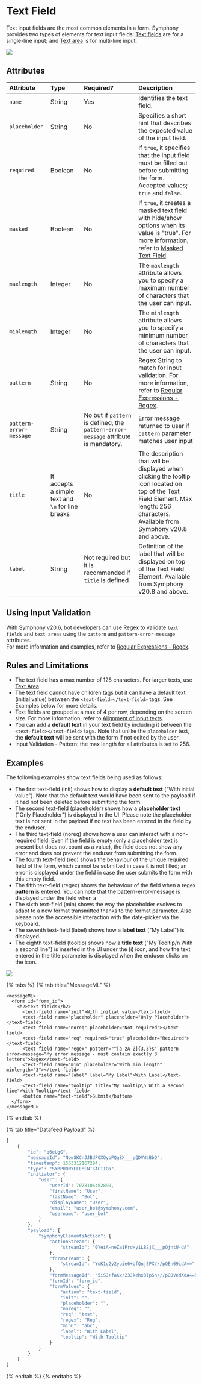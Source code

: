 # Text Field

Text input fields are the most common elements in a form. Symphony provides two types of elements for text input fields: [Text fields](text-field.md) are for a single-line input; and [Text area](text-area.md) is for multi-line input.

![](../../../.gitbook/assets/0706421-text-area.jpg)

## Attributes

| Attribute | Type | Required? | Description |
| :--- | :--- | :--- | :--- |
| `name` | String | Yes | Identifies the text field. |
| `placeholder` | String | No | Specifies a short hint that describes the expected value of the input field. |
| `required` | Boolean | No | If `true`, it specifies that the input field must be filled out before submitting the form. Accepted values; `true` and `false`. |
| `masked` | Boolean | No | If `true`, it creates a masked text field with hide/show options when its value is "true". For more information, refer to [Masked Text Field](masked-text-field.md). |
| `maxlength` | Integer | No | The `maxlength` attribute allows you to specify a maximum number of characters that the user can input. |
| `minlength` | Integer | No | The `minlength` attribute allows you to specify a minimum number of characters that the user can input. |
| `pattern` | String | No | Regex String to match for input validation. For more information, refer to [Regular Expressions - Regex](../regular-expressions-regex.md). |
| `pattern-error-message` | String | No but if `pattern` is defined, the `pattern-error-message` attribute is mandatory. | Error message returned to user if `pattern` parameter matches user input |
| `title` | It accepts a simple text and `\n` for line breaks | No | The description that will be displayed when clicking the tooltip icon located on top of the Text Field Element. Max length: 256 characters. Available from Symphony v20.8 and above. |
| `label` | String | Not required but it is recommended if `title` is defined | Definition of the label that will be displayed on top of the Text Field Element. Available from Symphony v20.8 and above. |

## Using Input Validation

With Symphony v20.6, bot developers can use Regex to validate `text fields` and `text areas` using the `pattern` and `pattern-error-message` attributes.  
For more information and examples, refer to [Regular Expressions - Regex](../regular-expressions-regex.md).

## Rules and Limitations

* The text field has a max number of 128 characters. For larger texts, use [Text Area](text-area.md).
* The text field cannot have children tags but it can have a default text \(initial value\) between the `<text-field></text-field>` tags. See Examples below for more details.
* Text fields are grouped at a max of 4 per row, depending on the screen size. For more information, refer to [Alignment of input texts](alignment-of-input-texts.md).
* You can add a **default text** in your text field by including it between the `<text-field></text-field>` tags. Note that unlike the `placeholder` text, the **default text** will be sent with the form if not edited by the user.
* Input Validation - Pattern: the max length for all attributes is set to 256.

## Examples

The following examples show text fields being used as follows:

* The first text-field \(init\) shows how to display a **default text** \("With initial value"\). Note that the default text would have been sent to the payload if it had not been deleted before submitting the form.
* The second text-field \(placeholder\) shows how a **placeholder text** \("Only Placeholder"\) is displayed in the UI. Please note the placeholder text is not sent in the payload if no text has been entered in the field by the enduser.
* The third text-field \(noreq\) shows how a user can interact with a non-required field. Even if the field is empty \(only a placeholder text is present but does not count as a value\), the field does not show any error and does not prevent the enduser from submitting the form.
* The fourth text-field \(req\) shows the behaviour of the unique required field of the form, which cannot be submitted in case it is not filled; an error is displayed under the field in case the user submits the form with this empty field.
* The fifth text-field \(regex\) shows the behaviour of the field when a regex **pattern** is entered. You can note that the pattern-error-message is displayed under the field when a 
* The sixth text-field \(min\) shows the way the placeholder evolves to adapt to a new format transmitted thanks to the format parameter. Also please note the accessible interaction with the date-picker via the keyboard.
* The seventh text-field \(label\) shows how a **label text** \("My Label"\) is displayed.
* The eighth text-field \(tooltip\) shows how a **title text** \("My Tooltip/n With a second line"\) is inserted in the UI under the \(i\) icon, and how the text entered in the title parameter is displayed when the enduser clicks on the icon.

![](../../../.gitbook/assets/332ce97-text-fields-20.9.gif)

{% tabs %}
{% tab title="MessageML" %}
```markup
<messageML>
  <form id="form_id">
    <h2>text-fields</h2>
      <text-field name="init">With initial value</text-field>
      <text-field name="placeholder" placeholder="Only Placeholder"></text-field>
      <text-field name="noreq" placeholder="Not required"></text-field>
      <text-field name="req" required="true" placeholder="Required"></text-field>
      <text-field name="regex" pattern="^[a-zA-Z]{3,3}$" pattern-error-message="My error message - must contain exactly 3 letters">Regex</text-field>
      <text-field name="min" placeholder="With min length" minlength="3"></text-field>
      <text-field name="label" label="My Label">With Label</text-field>
      <text-field name="tooltip" title="My Tooltip\n With a second line">With Tooltip</text-field>
      <button name="text-field">Submit</button>
  </form>
</messageML>
```
{% endtab %}

{% tab title="Datafeed Payload" %}
```javascript
[
    {
        "id": "q6eUgG",
        "messageId": "NowSKCnJJBdPOXQyoPQg8X___pQDVWaBbQ",
        "timestamp": 1563312167294,
        "type": "SYMPHONYELEMENTSACTION",
        "initiator": {
            "user": {
                "userId": 7078106482890,
                "firstName": "User",
                "lastName": "Bot",
                "displayName": "User",
                "email": "user_bot@symphony.com",
                "username": "user_bot"
            }
        },
        "payload": {
            "symphonyElementsAction": {
                "actionStream": {
                    "streamId": "0YeiA-neZa1PrdHy1L82jX___pQjntU-dA"
                },
                "formStream": {
                    "streamId": "YuK1c2y2yuie6+UfQnjSPX///pQEn69idA=="
                },
                "formMessageId": "5iSJ+faXx/23Jkehx3lpSn///pQDVedXdA==5587",
                "formId": "form_id",
                "formValues": {
                    "action": "text-field",
                    "init": "",
                    "placeholder": "",
                    "noreq": "",
                    "req": "test",
                    "regex": "Reg",
                    "min6": "abc",
                    "label": "With Label",
                    "tooltip": "With Tooltip"
                }
            }
        }
    }
]
```
{% endtab %}
{% endtabs %}

